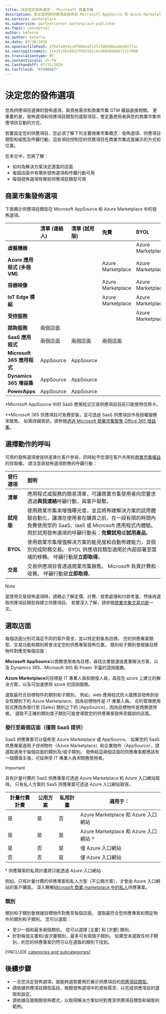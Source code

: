 ```yaml
---
title: 決定您的發佈選項 - Microsoft 商業市集
description: 本文說明將供應項目發佈至 Microsoft AppSource 和 Azure Marketplace 的資格條件和需求。
ms.service: marketplace
ms.subservice: partnercenter-marketplace-publisher
ms.topic: conceptual
author: keferna
ms.author: keferna
ms.date: 07/30/2020
ms.openlocfilehash: 37647a9591c0f686e4fc3f1fd858baa46e01f7ac
ms.sourcegitcommit: 11e2521679415f05d3d2c4c49858940677c57900
ms.translationtype: MT
ms.contentlocale: zh-TW
ms.lasthandoff: 07/31/2020
ms.locfileid: "87498067"
---
```

# <a name="determine-your-publishing-option"></a>決定您的發佈選項

您為供應項目選擇的發佈選項，與資格需求和商業市集 GTM 權益直接相關。 更重要的是，發佈選項和供應項目類型的選取項目，會定義使用者與您的商業市集供應項目互動的方式。

若要設定您的供應項目，您必須了解下列主要商業市集概念：發佈選項、供應項目類型和組態及呼籲行動，這些項目控制您的供應項目在商業市集店面展示的方式和位置。

在本文中，您將了解：

- 如何為解決方案決定適當的店面
- 每個店面中有哪些發佈選項和呼籲行動可用
- 每個發佈選項有哪些供應項目類型可用

## <a name="commercial-marketplace-publishing-options"></a>商業市集發佈選項

下表顯示供應項目類型在 Microsoft AppSource 和 Azure Marketplace 中的發佈選項。

|   | **清單 (連絡人)**  | **清單 (試用版)**  | **免費** | **BYOL** | **交易**|
| :--------- | :----------- | :------------ | :----------- | :---------- |:---------- |
| **虛擬機器** |  |  |  | Azure Marketplace |  Azure Marketplace |
| **Azure 應用程式 (多個 VM)** |  |  | Azure Marketplace | Azure Marketplace | Azure Marketplace  |
| **容器映像** |  |  | Azure Marketplace | Azure Marketplace |   |
| **IoT Edge 模組** |  |  | Azure Marketplace | Azure Marketplace |   |
| **受控服務** |  |  |  | Azure Marketplace |   |
| **諮詢服務** | 兩個店面 |  |  |  |   |
| **SaaS 應用程式** | 兩個店面 | 兩個店面 | 兩個店面 |  | 兩個店面* |
| **Microsoft 365 應用程式** | AppSource | AppSource |  |  | AppSource**  |
| **Dynamics 365 增益集** |  AppSource | AppSource |  |  |   |
| **PowerApps** | AppSource |AppSource  |  |  |   |

&#42;Microsoft AppSource 中的 SaaS 應用程式交易供應項目目前只能使用信用卡。

&#42;&#42;Microsoft 365 供應項目可免費安裝，並可透過 SaaS 供應項目作為授權服務來販售。 如需詳細資訊，請參閱[透過 Microsoft 商業市集販售 Office 365 增益集](/office/dev/store/monetize-addins-through-microsoft-commercial-marketplace)。

## <a name="choose-a-call-to-action"></a>選擇動作的呼叫

可用的發佈選項會提供差異化客戶參與，同時給予您潛在客戶共用和[商業市集權益](https://docs.microsoft.com/azure/marketplace/gtm-your-marketplace-benefits)的存取權。 請注意與發佈選項對應的呼籲行動：

| **發行選項**    | **說明**  |
| :------------------- | :-------------------|
| **清單** | 應用程式或服務的簡易清單，可讓商業市集使用者向您要求透過**與我連絡**呼籲行動，與客戶聯繫。 |
| **試用版** | 使用商業市集來增強曝光度，並且將佈建解決方案的試用體驗自動化，讓潛在使用者在購買之前，在一段有限的時間內免費使用您的 SaaS、IaaS 或 Microsoft 應用程式內體驗。 用於試用發佈選項的呼籲行動有：**免費試用**或**試用產品**。 |
| **BYOL** | 使用商業市集增強解決方案的能見度和自動佈建能力，並個別完成財務交易。 BYOL 供應項目類型適用於內部部署至雲端的移轉。 呼籲行動是**立即取得**。
| **交易** | 交易供應項目會透過商業市集銷售。 Microsoft 負責計費和收費。 呼籲行動是**立即取得**。|

> [!Note]
> 當使用交易發佈選項時，請務必了解定價、計費、發票處理和付款考量，然後再選取供應項目類型與建立供應項目。 若要深入了解，請參閱[商業市集交易功能](./marketplace-commercial-transaction-capabilities-and-considerations.md)一文。

## <a name="selecting-a-storefront"></a>選取店面

每個店面分別可滿足不同的客戶需求，並以特定對象為目標。 您的供應專案類型、交易功能和類別將會決定您的供應專案發佈位置。 類別和子類別會根據目標物件對應至每個店面：

**Microsoft AppSource**以商務使用者為目標，尋找企業營運或產業解決方案，以及 Dynamics 365、Microsoft 365 和 Power 平臺的諮詢服務。

**Azure Marketplace**的目標是 IT 專業人員和開發人員，尋找在 azure 上建立的解決方案，以及可加速使用 azure 的諮詢服務。

選取最符合目標物件的類別和子類別。 例如，web 應用程式防火牆應該發佈到安全性類別下的 Azure Marketplace，因為目標物件是 IT 專業人員。 合約管理應用程式應改為發行至 [Sales] 類別之下的 [AppSource]，因為目標物件是商務使用者。 選取不正確的類別或子類別可能會導致您的供應專案發佈至錯誤的店面。

### <a name="publishing-to-both-storefronts-saas-offers-only"></a>發行至兩個店面（僅限 SaaS 提供）

SaaS 供應專案可以發佈至 Azure Marketplace 或 AppSource。 如果您的 SaaS 供應專案適用*于技術*物件（Azure Marketplace）和企業物件（AppSource），請選取適用于每個店面的類別及/或子類別。 發佈給這兩個店面的供應專案都應該有一個價值主張，可延伸至 IT 專業人員*和*商務使用者。

> [!IMPORTANT]
> 具有計量付費的 SaaS 供應專案可透過 Azure Marketplace 和 Azure 入口網站取得。 只有私人方案的 SaaS 供應專案可透過 Azure 入口網站取得。

| 計量付費計費 | 公用方案 | 私用計畫 | 適用于： |
|---|---|---|---|
| 是             | 是         | 否           | Azure Marketplace 和 Azure 入口網站 |
| 是             | 是         | 是          | Azure Marketplace 和 Azure 入口網站 * |
| 是             | 否          | 是          | 僅 Azure 入口網站 |
| 否              | 否          | 是          | 僅 Azure 入口網站 |

&#42; 供應專案的私用計畫將只能透過 Azure 入口網站

例如，只有計量付費的供應專案和私人方案（不公開方案），才會由 Azure 入口網站的客戶購買。 深入瞭解[Microsoft 商業 marketplace 中的私人](private-offers.md)供應專案。

### <a name="categories"></a>類別

類別和子類別會根據目標物件對應至每個店面。 選取最符合您供應專案和預定物件的類別和子類別。 您可以選取：

- 至少一個和最多兩個類別。 您可以選擇 [主要] 和 [次要] 類別。
- 針對每個主要和/或次要類別，最多可有兩個子類別。 如果您未選取任何子類別，則您的供應專案仍然可以在選取的類別下找到。

[!INCLUDE [categories and subcategories](./includes/categories.md)]

## <a name="next-steps"></a>後續步驟

- 一旦您決定發佈選項，就能夠選取要用於展示供應項目的[供應項目類型](./publisher-guide-by-offer-type.md)。
- 請依據供應項目類型區段，檢閱發佈選項中的資格需求，以完成供應項目的選取和設定。
- 請依據店面檢閱發佈模式，以取得解決方案如何對應至供應項目類型和組態的範例。
